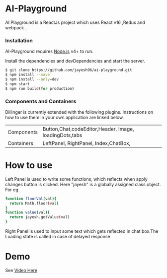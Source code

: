 # AI-Playground


AI Playground is a ReactJs project which uses React v16 ,Redux and webpack .

### Installation

AI-Playground requires [Node.js](https://nodejs.org/) v4+ to run.

Install the dependencies and devDependencies and start the server.

```sh
$ git clone https://github.com/jayesh96/ai-playground.git
$ npm install --save
$ npm install --only=dev
$ npm start
$ npm run build(for production)
```

### Components and Containers

Dillinger is currently extended with the following plugins. Instructions on how to use them in your own application are linked below.

|  | |
| ------ | ------ |
| Components | Button,Chat,codeEditor,Header, Image, loadingDots,tabs |
| Containers | LeftPanel, RightPanel, Index,ChatBox, |

# How to use

  Left Panel is used to write some functions, which reflects when apply changes button is clicked. Here "jayesh" is a globally assigned class object. For eg
  ```sh
function floorVal(val){
    return Math.floor(val) 
}
function value(val){
    return jayesh.getValue(val)
}
```
Right Panel is used to input some text which gets reflected in chat box.The Loading state is called in case of delayed response

# Demo
See [Video Here](https://drive.google.com/file/d/1oU_AUTujztoFzDru95HIeckw7LKJfXdN/view)



